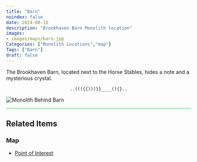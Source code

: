```yaml
---
title: "Barn"
noindex: false
date: 2024-08-18
description: "Brookhaven Barn Monolith location"
images:
- images/maps/barn.jpg
Categories: ["Monolith Locations","map"]
Tags: ["Barn"]
draft: false
--- 
```


The Brookhaven Barn, located next to the Horse Stables, hides a note and a mysterious crystal. 

<center><span class="copy-to-clipboard" style="align: center"><code class="copy-to-clipboard-code" data-code="..((({{)))}}____(){}..">..((({{)))}}____(){}..</code></span></center>

![Monolith Behind Barn](/images/bh/monolith-location_behind_barn.png)

<hr style="background-color: #28b44c" size=8>

## Related Items

### Map

- [Point of Interest](/map/poi/barn/)